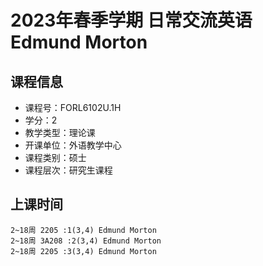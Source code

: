 # 2023年春季学期 日常交流英语 Edmund Morton






## 课程信息

- 课程号：FORL6102U.1H
- 学分：2
- 教学类型：理论课
- 开课单位：外语教学中心
- 课程类别：硕士
- 课程层次：研究生课程

## 上课时间

```
2~18周 2205 :1(3,4) Edmund Morton
2~18周 3A208 :2(3,4) Edmund Morton
2~18周 2205 :3(3,4) Edmund Morton
```

